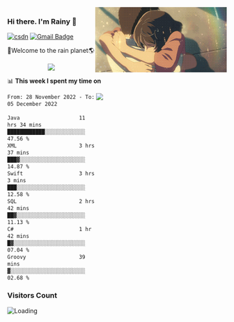 <img  align='right' height="150" src="https://github.com/LikeRainDay/LikeRainDay/blob/master/pic/img_rain_1.gif?raw=true">



### Hi there. I'm Rainy :lemon:

[![csdn](https://img.shields.io/badge/-csdn-c14438?style=flat-square&logo=c&logoColor=white)](https://blog.csdn.net/qq_15807167)
[![Gmail Badge](https://img.shields.io/badge/-gmail-c14438?style=flat-square&logo=Gmail&logoColor=white&link=mailto:houshuai0816@gmail.com)](mailto:houshuai0816@gmail.com)

🚀Welcome to the rain planet🌎

<center>
<img align='center'  src="https://source.unsplash.com/random/1200x600">
</center>

📊 **This week I spent my time on**

<img align='right'   width="300" src="https://github-readme-stats.vercel.app/api?username=LikeRainDay&show_icons=true&title_color=fff&icon_color=79ff97&text_color=9f9f9f&bg_color=151515&count_private=true">

<!--START_SECTION:waka-->

```text
From: 28 November 2022 - To: 05 December 2022

Java                   11 hrs 34 mins  ████████████░░░░░░░░░░░░░   47.56 %
XML                    3 hrs 37 mins   ███▓░░░░░░░░░░░░░░░░░░░░░   14.87 %
Swift                  3 hrs 3 mins    ███░░░░░░░░░░░░░░░░░░░░░░   12.58 %
SQL                    2 hrs 42 mins   ██▓░░░░░░░░░░░░░░░░░░░░░░   11.13 %
C#                     1 hr 42 mins    █▓░░░░░░░░░░░░░░░░░░░░░░░   07.04 %
Groovy                 39 mins         ▓░░░░░░░░░░░░░░░░░░░░░░░░   02.68 %
```

<!--END_SECTION:waka-->

### Visitors Count
<img align="left" src = "https://profile-counter.glitch.me/LikeRainDay/count.svg" alt ="Loading">
